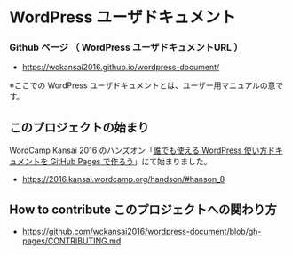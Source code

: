 
# WordPress ユーザドキュメント


### Github ページ （ WordPress ユーザドキュメントURL ）

- https://wckansai2016.github.io/wordpress-document/

※ここでの WordPress ユーザドキュメントとは、ユーザー用マニュアルの意です。

## このプロジェクトの始まり

WordCamp Kansai 2016 のハンズオン「[誰でも使える WordPress 使い方ドキュメントを GitHub Pages で作ろう](https://2016.kansai.wordcamp.org/handson/#hanson_8)」にて始まりました。

- https://2016.kansai.wordcamp.org/handson/#hanson_8

## How to contribute このプロジェクトへの関わり方

- https://github.com/wckansai2016/wordpress-document/blob/gh-pages/CONTRIBUTING.md


